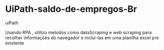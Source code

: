 # UiPath-saldo-de-empregos-Br
uiPath

Usando RPA , utilizo metodos como dataScraping e web scraping para recolher informações do navegador e inclui-las em uma planilha excel pre existente
